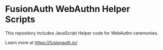 # FusionAuth WebAuthn Helper Scripts

This repository includes JavaScript Helper code for WebAuthn ceremonies.

Learn more at https://fusionauth.io/
